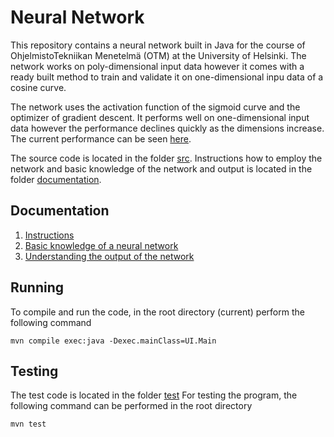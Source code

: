 # Neural Network

This repository contains a neural network built in Java for the course of OhjelmistoTekniikan Menetelmä 
(OTM) at the University of Helsinki. The network works on poly-dimensional input data however it comes with a 
ready built method to train and validate it on one-dimensional inpu data of a cosine curve.

The network uses the activation function of the sigmoid curve and the optimizer of gradient descent.
It performs well on one-dimensional input data however the performance declines quickly as the dimensions increase.
The current performance can be seen [here](https://github.com/alintulu/NNMaven/blob/master/src/README.md).

The source code 
is located in the folder [src](https://github.com/alintulu/NNMaven/tree/master/src). Instructions how
to employ the network and basic knowledge of the network and output is located in the folder 
[documentation](https://github.com/alintulu/NNMaven/tree/master/documentation).

## Documentation

  1. [Instructions](https://github.com/alintulu/NNMaven/blob/master/documentation/Instructions.md)
  2. [Basic knowledge of a neural network](https://github.com/alintulu/NNMaven/blob/master/documentation/UnderstandingTheNetwork.md)
  2. [Understanding the output of the network](https://github.com/alintulu/NNMaven/blob/master/documentation/UnderstandingTheOutput.md)
  
## Running 

To compile and run the code, in the root directory (current) perform the following command

```
mvn compile exec:java -Dexec.mainClass=UI.Main
```

## Testing

The test code is located in the folder [test](https://github.com/alintulu/NNMaven/tree/master/src/test/java/neuralnetwork/neuralnetworkmaven)
For testing the program, the following command can be performed in the root directory

```
mvn test
```
